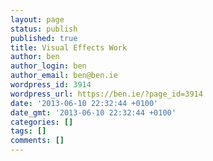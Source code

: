 ```yaml
---
layout: page
status: publish
published: true
title: Visual Effects Work
author: ben
author_login: ben
author_email: ben@ben.ie
wordpress_id: 3914
wordpress_url: https://ben.ie/?page_id=3914
date: '2013-06-10 22:32:44 +0100'
date_gmt: '2013-06-10 22:32:44 +0100'
categories: []
tags: []
comments: []
---
```


